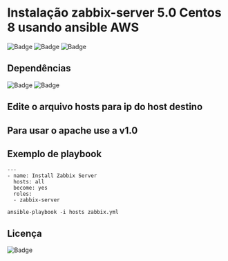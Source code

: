 # Instalação zabbix-server 5.0 Centos 8 usando ansible AWS

![Badge](https://img.shields.io/badge/ansible-zabbix-red)
![Badge](https://img.shields.io/badge/aws-zabbix-red)
![Badge](https://img.shields.io/badge/zabbix-5.0-red)

## Dependências
![Badge](https://img.shields.io/badge/ansible-2.9.10-blue)
![Badge](https://img.shields.io/badge/CentOS-8-blue)

## Edite o arquivo hosts para ip do host destino

## Para usar o apache use a v1.0

## Exemplo de playbook
```
---
- name: Install Zabbix Server
  hosts: all
  become: yes
  roles:
  - zabbix-server
```
``` 
ansible-playbook -i hosts zabbix.yml
``` 
## Licença
![Badge](https://img.shields.io/badge/license-GPLv3-green)

